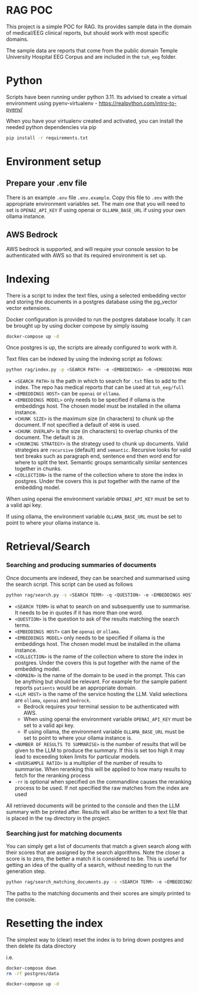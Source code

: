 # RAG POC

This project is a simple POC for RAG. Its provides sample data in the domain of medical/EEG clinical reports, but should work with most specific domains.

The sample data are reports that come from the public domain Temple University Hospital EEG Corpus and are included in the `tuh_eeg` folder.

# Python
Scripts have been running under python 3.11. Its advised to create a virtual environment using pyenv-virtualenv - https://realpython.com/intro-to-pyenv/ 

When you have your virtualenv created and activated, you can install the needed python dependencies via pip

```bash
pip install -r requirements.txt
```

# Environment setup
## Prepare your .env file
There is an example `.env` file `.env.example`. Copy this file to `.env` with the appropriate environment variables set. The main one that you will need to set is `OPENAI_API_KEY` if using openai or `OLLAMA_BASE_URL` if using your own ollama instance.

## AWS Bedrock
AWS bedrock is supported, and will require your console session to be authenticated with AWS so that its required environment is set up.

# Indexing
There is a script to index the text files, using a selected embedding vector and storing the documents in a postgres database using 
the pg_vector vector extensions.

Docker configuration is provided to run the postgres database locally. It can be brought up by using docker compose by simply issuing
```bash
docker-compose up -d
```

Once postgres is up, the scripts are already configured to work with it.

Text files can be indexed by using the indexing script as follows:

```bash
python rag/index.py -p <SEARCH PATH> -e <EMBEDDINGS> -m <EMBEDDING MODEL> -cs <CHUNK SIZE> -co <CHUNK OVERLAP> -st <CHUNKING STRATEGY> -c <COLLECTION>
```
* `<SEARCH PATH>` is the path in which to search for `.txt` files to add to the index. The repo has medical reports that can be used at `tuh_eeg/full`
* `<EMBEDDINGS HOST>` can be `openai` or `ollama`.
* `<EMBEDDINGS MODEL>` only needs to be specified if ollama is the embeddings host. The chosen model must be installed in the ollama instance.
* `<CHUNK SIZE>` is the maximum size (in characters) to chunk up the document. If not specified a default of `4096` is used.
* `<CHUNK OVERLAP>` is the size (in characters) to overlap chunks of the document. The default is `20`.
* `<CHUNKING STRATEGY>` is the strategy used to chunk up documents. Valid strategies are `recursive` (default) and `semantic`. Recursive looks for valid text breaks such as paragraph end, sentence end then word end for where to split the text. Semantic groups semantically similar sentences together in chunks.
* `<COLLECTION>` is the name of the collection where to store the index in postgres. Under the covers this is put together with the name of the embedding model.



When using openai the environment variable `OPENAI_API_KEY` must be set to a valid api key. 

If using ollama, the environment variable `OLLAMA_BASE_URL` must be set to point to where your ollama instance is.

# Retrieval/Search

### Searching and producing summaries of documents

Once documents are indexed, they can be searched and summarised using the search script. This script can be used as follows

```bash
python rag/search.py -s <SEARCH TERM> -q <QUESTION> -e <EMBEDDINGS HOST> -em <EMBEDDINGS MODEL> -d <DOMAIN> -l <LLM HOST> -n <NUMBER OF RESULTS TO SUMMARISE> -ov <OVERSAMPLE RATIO> -rr
```


* `<SEARCH TERM>` is what to search on and subsequently use to summarise. It needs to be in quotes if it has more than one word.
* `<QUESTION>` is the question to ask of the results matching the search terms.
* `<EMBEDDINGS HOST>` can be `openai` or `ollama`.
* `<EMBEDDINGS MODEL>` only needs to be specified if ollama is the embeddings host. The chosen model must be installed in the ollama instance.
* `<COLLECTION>` is the name of the collection where to store the index in postgres. Under the covers this is put together with the name of the embedding model.
* `<DOMAIN>` is the name of the domain to be used in the prompt. This can be anything but should be relevant. For example for the sample patient reports `patients` would be an appropriate domain.
* `<LLM HOST>` is the name of the service hosting the LLM. Valid selections are `ollama`, `openai` and `bedrock`. 
  * Bedrock requires your terminal session to be authenticated with AWS. 
  * When using openai the environment variable `OPENAI_API_KEY` must be set to a valid api key. 
  * If using ollama, the environment variable `OLLAMA_BASE_URL` must be set to point to where your ollama instance is.
* `<NUMBER OF RESULTS TO SUMMARISE>` is the number of results that will be given to the LLM to produce the summary. If this is set too high it may lead to exceeding token limits for particular models.
* `<OVERSAMPLE RATIO>` is a multiplier of the number of results to summarise. When reranking this will be applied to how many results to fetch for the reranking process
* `-rr` is optional when specified on the commandline causes the reranking process to be used. If not specified the raw matches from the index are used

All retrieved documents will be printed to the console and then the LLM summary with be printed after. Results will also be written to a text file that is placed in the `tmp` directory in the project.

### Searching just for matching documents
You can simply get a list of documents that match a given search along with their scores that are assigned by the search algorithms. Note the closer a score is to zero, the better a match it is considered to be. This is useful for getting an idea of the quality of a search, without needing to run the generation step.
```bash
python rag/search_matching_documents.py -s <SEARCH TERM> -e <EMBEDDINGS HOST> -em <EMBEDDINGS MODEL> -n <NUMBER OF RESULTS TO SUMMARISE> -ov <OVERSAMPLE RATIO> -rr
```

The paths to the matching documents and their scores are simply printed to the console.

# Resetting the index

The simplest way to (clear) reset the index is to bring down postgres and then delete its data directory

i.e.

```bash
docker-compose down
rm -rf postgres/data

docker-compose up -d
```
